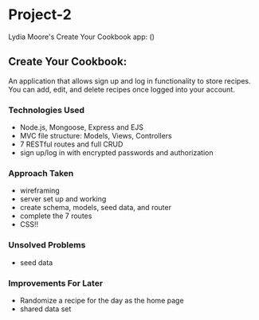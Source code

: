 # Project-2

Lydia Moore's Create Your Cookbook app: ()

## Create Your Cookbook: 
An application that allows sign up and log in functionality to store recipes. You can add, edit, and delete recipes once logged into your account.
### Technologies Used
- Node.js, Mongoose, Express and EJS
- MVC file structure: Models, Views, Controllers
- 7 RESTful routes and full CRUD
- sign up/log in with encrypted passwords and authorization
### Approach Taken
- wireframing 
- server set up and working
- create schema, models, seed data, and router
- complete the 7 routes
- CSS!!  
### Unsolved Problems
- seed data
### Improvements For Later
- Randomize a recipe for the day as the home page
- shared data set 
